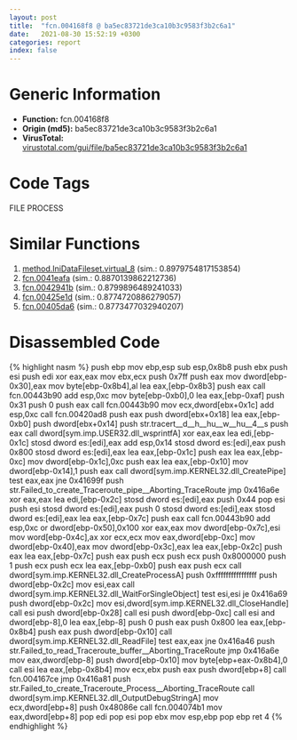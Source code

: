 ```yaml
---
layout: post
title:  "fcn.004168f8 @ ba5ec83721de3ca10b3c9583f3b2c6a1"
date:   2021-08-30 15:52:19 +0300
categories: report
index: false
---
```


# Generic Information
- **Function:** fcn.004168f8
- **Origin (md5):** ba5ec83721de3ca10b3c9583f3b2c6a1
- **VirusTotal:** [virustotal.com/gui/file/ba5ec83721de3ca10b3c9583f3b2c6a1][virustotal_ref]

# Code Tags
<span class="tag" id="FILE">FILE</span>
<span class="tag" id="PROCESS">PROCESS</span>


# Similar Functions

1. [method.IniDataFileset.virtual\_8][similar_1_ref] (sim.: 0.8979754817153854)
2. [fcn.0041eafa][similar_2_ref] (sim.: 0.8870139862212736)
3. [fcn.0042941b][similar_3_ref] (sim.: 0.8799896489241033)
4. [fcn.00425e1d][similar_4_ref] (sim.: 0.8774720886279057)
5. [fcn.00405da6][similar_5_ref] (sim.: 0.8773477032940207)


# Disassembled Code

{% highlight nasm %}
push ebp
mov ebp,esp
sub esp,0x8b8
push ebx
push esi
push edi
xor eax,eax
mov ebx,ecx
push 0x7ff
push eax
mov dword[ebp-0x30],eax
mov byte[ebp-0x8b4],al
lea eax,[ebp-0x8b3]
push eax
call fcn.00443b90
add esp,0xc
mov byte[ebp-0xb0],0
lea eax,[ebp-0xaf]
push 0x31
push 0
push eax
call fcn.00443b90
mov ecx,dword[ebx+0x1c]
add esp,0xc
call fcn.00420ad8
push eax
push dword[ebx+0x18]
lea eax,[ebp-0xb0]
push dword[ebx+0x14]
push str.tracert__d__h__hu__w__hu__4__s
push eax
call dword[sym.imp.USER32.dll_wsprintfA]
xor eax,eax
lea edi,[ebp-0x1c]
stosd dword es:[edi],eax
add esp,0x14
stosd dword es:[edi],eax
push 0x800
stosd dword es:[edi],eax
lea eax,[ebp-0x1c]
push eax
lea eax,[ebp-0xc]
mov dword[ebp-0x1c],0xc
push eax
lea eax,[ebp-0x10]
mov dword[ebp-0x14],1
push eax
call dword[sym.imp.KERNEL32.dll_CreatePipe]
test eax,eax
jne 0x41699f
push str.Failed_to_create_Traceroute_pipe__Aborting_TraceRoute
jmp 0x416a6e
xor eax,eax
lea edi,[ebp-0x2c]
stosd dword es:[edi],eax
push 0x44
pop esi
push esi
stosd dword es:[edi],eax
push 0
stosd dword es:[edi],eax
stosd dword es:[edi],eax
lea eax,[ebp-0x7c]
push eax
call fcn.00443b90
add esp,0xc
or dword[ebp-0x50],0x100
xor eax,eax
mov dword[ebp-0x7c],esi
mov word[ebp-0x4c],ax
xor ecx,ecx
mov eax,dword[ebp-0xc]
mov dword[ebp-0x40],eax
mov dword[ebp-0x3c],eax
lea eax,[ebp-0x2c]
push eax
lea eax,[ebp-0x7c]
push eax
push ecx
push ecx
push 0x8000000
push 1
push ecx
push ecx
lea eax,[ebp-0xb0]
push eax
push ecx
call dword[sym.imp.KERNEL32.dll_CreateProcessA]
push 0xffffffffffffffff
push dword[ebp-0x2c]
mov esi,eax
call dword[sym.imp.KERNEL32.dll_WaitForSingleObject]
test esi,esi
je 0x416a69
push dword[ebp-0x2c]
mov esi,dword[sym.imp.KERNEL32.dll_CloseHandle]
call esi
push dword[ebp-0x28]
call esi
push dword[ebp-0xc]
call esi
and dword[ebp-8],0
lea eax,[ebp-8]
push 0
push eax
push 0x800
lea eax,[ebp-0x8b4]
push eax
push dword[ebp-0x10]
call dword[sym.imp.KERNEL32.dll_ReadFile]
test eax,eax
jne 0x416a46
push str.Failed_to_read_Traceroute_buffer__Aborting_TraceRoute
jmp 0x416a6e
mov eax,dword[ebp-8]
push dword[ebp-0x10]
mov byte[ebp+eax-0x8b4],0
call esi
lea eax,[ebp-0x8b4]
mov ecx,ebx
push eax
push dword[ebp+8]
call fcn.004167ce
jmp 0x416a81
push str.Failed_to_create_Traceroute_Process__Aborting_TraceRoute
call dword[sym.imp.KERNEL32.dll_OutputDebugStringA]
mov ecx,dword[ebp+8]
push 0x48086e
call fcn.004074b1
mov eax,dword[ebp+8]
pop edi
pop esi
pop ebx
mov esp,ebp
pop ebp
ret 4
{% endhighlight %}


[similar_1_ref]: /report/method.IniDataFileset.virtual_8@ba5ec83721de3ca10b3c9583f3b2c6a1
[similar_2_ref]: /report/fcn.0041eafa@ba5ec83721de3ca10b3c9583f3b2c6a1
[similar_3_ref]: /report/fcn.0042941b@9c2b894b84f59672d8be2e984066f76f
[similar_4_ref]: /report/fcn.00425e1d@ba5ec83721de3ca10b3c9583f3b2c6a1
[similar_5_ref]: /report/fcn.00405da6@588e58b795d90bc66462e36cf410fee4
[virustotal_ref]: https://www.virustotal.com/gui/file/ba5ec83721de3ca10b3c9583f3b2c6a1